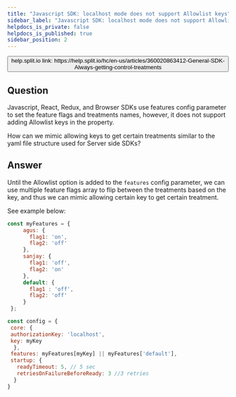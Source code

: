 ```yaml
---
title: "Javascript SDK: localhost mode does not support Allowlist keys"
sidebar_label: "Javascript SDK: localhost mode does not support Allowlist keys"
helpdocs_is_private: false
helpdocs_is_published: true
sidebar_position: 2
---
```


<p>
  <button style={{borderRadius:'8px', border:'1px', fontFamily:'Courier New', fontWeight:'800', textAlign:'left'}}> help.split.io link: https://help.split.io/hc/en-us/articles/360020863412-General-SDK-Always-getting-control-treatments </button>
</p>

## Question

Javascript, React, Redux, and Browser SDKs use features config parameter to set the feature flags and treatments names, however, it does not support adding Allowlist keys in the property.

How can we mimic allowing keys to get certain treatments similar to the yaml file structure used for  Server side SDKs?

## Answer

Until the Allowlist option is added to the `features` config parameter, we can use multiple feature flags array to flip between the treatments based on the key, and thus we can mimic allowing certain key to get certain treatment.

See example below:
```javascript
const myFeatures = {
     agus: {
       flag1: 'on',
       flag2: 'off'
     },
     sanjay: {
       flag1: 'off',
       flag2: 'on'
     },
     default: {
       flag1 : 'off',
       flag2: 'off'
     }
 };

const config = {
 core: {
 authorizationKey: 'localhost',
 key: myKey
  },
 features: myFeatures[myKey] || myFeatures['default'],
 startup: {
   readyTimeout: 5, // 5 sec
   retriesOnFailureBeforeReady: 3 //3 retries
  }
}
```